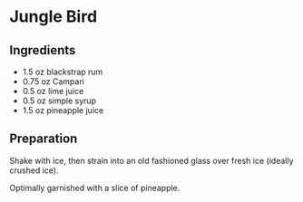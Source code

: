 # Jungle Bird

## Ingredients

* 1.5 oz  blackstrap rum
* 0.75 oz Campari
* 0.5 oz  lime juice
* 0.5 oz  simple syrup
* 1.5 oz  pineapple juice

## Preparation

Shake with ice, then strain into an old fashioned glass over fresh ice (ideally crushed ice). 

Optimally garnished with a slice of pineapple.
